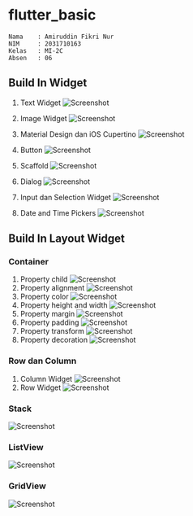 # flutter_basic

    Nama    : Amiruddin Fikri Nur
    NIM     : 2031710163
    Kelas   : MI-2C
    Absen   : 06

## Build In Widget
1. Text Widget
![Screenshot](img/1_widgetText.PNG)

2. Image Widget
![Screenshot](img/2_widgetImage.PNG)
3. Material Design dan iOS Cupertino
![Screenshot](img/3_cupertino.PNG)
4. Button
![Screenshot](img/4_button.PNG)
5. Scaffold
![Screenshot](img/5_scaffold.PNG)
6. Dialog
![Screenshot](img/6_dialog.PNG)
7. Input dan Selection Widget
![Screenshot](img/7_inputselection.PNG)
8. Date and Time Pickers
![Screenshot](img/8_datetimepicker.PNG)

## Build In Layout Widget
### Container 
1. Property child
![Screenshot](img/9_containerchild.PNG)
2. Property alignment
![Screenshot](img/10_containeralignment.PNG)
3. Property color
![Screenshot](img/11_containercolor.PNG)
4. Property height and width
![Screenshot](img/12_containerwidthheight.PNG)
5. Property margin
![Screenshot](img/13_containermargin.PNG)
6. Property padding
![Screenshot](img/14_containerpadding.PNG)
7. Property transform
![Screenshot](img/15_containertransform.PNG)
8. Property decoration
![Screenshot](img/16_containerdecoration.PNG)

### Row dan Column
1. Column Widget
![Screenshot](img/17_columnwidget.PNG)
2. Row Widget
![Screenshot](img/18_rowwidget.PNG)

### Stack
![Screenshot](img/19_stack.PNG)
### ListView
![Screenshot](img/20_listview.PNG)
### GridView
![Screenshot](img/21_gridview.PNG)